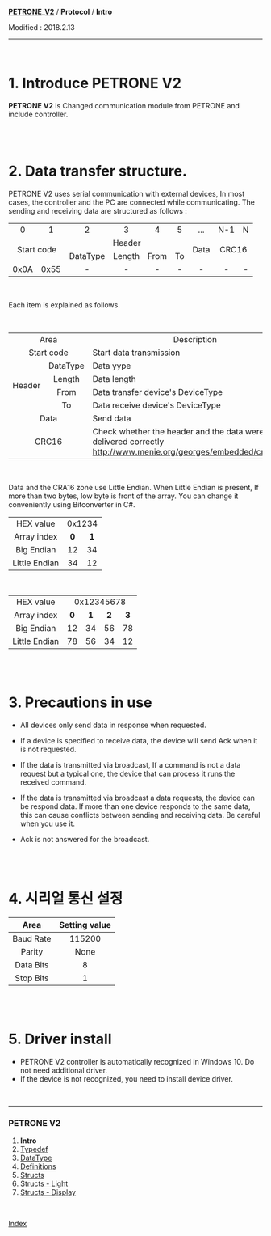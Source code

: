 **[PETRONE_V2](index.md)** / **Protocol** / **Intro**

Modified : 2018.2.13

---


<br>

# 1. Introduce PETRONE V2

**PETRONE V2** is Changed communication module from PETRONE and include controller. 


<br>
<br>


# 2. Data transfer structure.

PETRONE V2 uses serial communication with external devices, In most cases, the controller and the PC are connected while communicating. The sending and receiving data are structured as follows :

<table>
    <tr>
        <td><div align="center">0</div></td>
        <td><div align="center">1</div></td>
        <td><div align="center">2</div></td>
        <td><div align="center">3</div></td>
        <td><div align="center">4</div></td>
        <td><div align="center">5</div></td>
        <td><div align="center">...</div></td>
        <td><div align="center">N-1</div></td>
        <td><div align="center">N</div></td>
    </tr>
    <tr>
        <td rowspan="2" colspan="2"><div align="center">Start code</div></td>
        <td colspan="4"><div align="center">Header</div></td>
        <td rowspan="2"><div align="center">Data</div></td>
        <td rowspan="2" colspan="2"><div align="center">CRC16</div></td>
    </tr>
    <tr>
        <td><div align="center">DataType</div></td>
        <td><div align="center">Length</div></td>
        <td><div align="center">From</div></td>
        <td><div align="center">To</div></td>
    </tr>
    <tr>
        <td><div align="center">0x0A</div></td>
        <td><div align="center">0x55</div></td>
        <td><div align="center">-</div></td>
        <td><div align="center">-</div></td>
        <td><div align="center">-</div></td>
        <td><div align="center">-</div></td>
        <td><div align="center">-</div></td>
        <td><div align="center">-</div></td>
        <td><div align="center">-</div></td>
    </tr>
</table>

<br>

Each item is explained as follows.

<br>

<table>
    <tr>
        <td colspan="2"><div align="center">Area </div></td>
        <td><div align="center">Description</div></td>
    </tr>
    <tr>
        <td colspan="2"><div align="center">Start code</div></td>
        <td><div align="left">Start data transmission</div></td>
    </tr>
    <tr>
        <td rowspan="4"><div align="center">Header</div></td>
        <td><div align="center">DataType</div></td>
        <td><div align="left">Data yype</div></td>
    </tr>
    <tr>
        <td><div align="center">Length</div></td>
        <td><div align="left">Data length</div></td>
    </tr>
    <tr>
        <td><div align="center">From</div></td>
        <td><div align="left">Data transfer device's DeviceType</div></td>
    </tr>
    <tr>
        <td><div align="center">To</div></td>
        <td><div align="left">Data receive device's DeviceType</div></td>
    </tr>
    <tr>
        <td colspan="2"><div align="center">Data</div></td>
        <td><div align="left">Send data</div></td>
    </tr>
    <tr>
        <td colspan="2"><div align="center">CRC16</div></td>
        <td><div align="left">Check whether the header and the data were delivered correctly<br><a href="http://www.menie.org/georges/embedded/crc16.html">http://www.menie.org/georges/embedded/crc16.html</a></div></td>
    </tr>
</table>


<br>

 Data and the CRA16 zone use Little Endian. When Little Endian is present, If more than two bytes, low byte is front of the array. You can change it conveniently using Bitconverter in C#.

<table>
    <tr>
        <td><div align="center">HEX value</div></td>
        <td colspan="2"><div align="center">0x1234</div></td>
    </tr>
    <tr>
        <td><div align="center">Array index</div></td>
        <td><div align="center"><b>0</b></div></td>
        <td><div align="center"><b>1</b></div></td>
    </tr>
    <tr>
        <td><div align="center">Big Endian</div></td>
        <td><div align="center">12</div></td>
        <td><div align="center">34</div></td>
    </tr>
    <tr>
        <td><div align="center">Little Endian</div></td>
        <td><div align="center">34</div></td>
        <td><div align="center">12</div></td>
    </tr>
</table>

<br>

<table>
    <tr>
        <td><div align="center">HEX value</div></td>
        <td colspan="4"><div align="center">0x12345678</div></td>
    </tr>
    <tr>
        <td><div align="center">Array index</div></td>
        <td><div align="center"><b>0</b></div></td>
        <td><div align="center"><b>1</b></div></td>
        <td><div align="center"><b>2</b></div></td>
        <td><div align="center"><b>3</b></div></td>
    </tr>
    <tr>
        <td><div align="center">Big Endian</div></td>
        <td><div align="center">12</div></td>
        <td><div align="center">34</div></td>
        <td><div align="center">56</div></td>
        <td><div align="center">78</div></td>
    </tr>
    <tr>
        <td><div align="center">Little Endian</div></td>
        <td><div align="center">78</div></td>
        <td><div align="center">56</div></td>
        <td><div align="center">34</div></td>
        <td><div align="center">12</div></td>
    </tr>
</table>


<br>
<br>

# 3. Precautions in use

- All devices only send data in response when requested.

- If a device is specified to receive data, the device will send Ack when it is not requested.

- If the data is transmitted via broadcast, If a command is not a data request but a typical one, the device that can process it runs the received command.

- If the data is transmitted via broadcast a data requests, the device can be respond data. If more than one device responds to the same data, this can cause conflicts between sending and receiving data. Be careful when you use it.

- Ack is not answered for the broadcast.


<br>
<br>


# 4. 시리얼 통신 설정


|Area | Setting value |
|:---:|:---:|
| Baud Rate | 115200 |
| Parity | None      |
| Data Bits | 8 |
| Stop Bits | 1 |


<br>
<br>


# 5. Driver install

- PETRONE V2 controller is automatically recognized in Windows 10. Do not need additional driver.
- If the device is not recognized, you need to install device driver.

<br>

---

<h3>PETRONE V2</H3>

1. **Intro**
2. [Typedef](02_typedef.md)
3. [DataType](03_datatype.md)
4. [Definitions](04_definitions.md)
5. [Structs](05_structs.md)
6. [Structs - Light](06_structs_light.md)
7. [Structs - Display](07_structs_display.md)

<br>

[Index](index.md)
